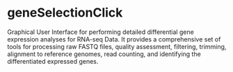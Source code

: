 # geneSelectionClick
Graphical User Interface for performing detailed differential gene expression analyses for RNA-seq Data. It provides a comprehensive set of tools for processing raw FASTQ files, quality assessment, filtering, trimming, alignment to reference genomes, read counting, and identifying the differentiated expressed genes.
